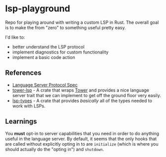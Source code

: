 # lsp-playground

Repo for playing around with writing a custom LSP in Rust. The overall goal is
to make the from "zero" to something useful pretty easy.

I'd like to:

- better understand the LSP protocol
- implement diagnostics for custom functionality
- implement a basic code action

## References

- [Language Server Protocol
  Spec](https://microsoft.github.io/language-server-protocol/specifications/specification-current)
- [tower-lsp](https://github.com/ebkalderon/tower-lsp) - A crate that wraps
  [Tower](https://github.com/tower-rs/tower) and provides a nice language server
  trait that we can implement to get off the ground floor very easily.
- [lsp-types](https://github.com/gluon-lang/lsp-types) - A crate that provides
  _basically_ all of the types needed to work with LSPs.

## Learnings

You **must** opt-in to server capabilities that you need in order to do
anything useful in the language server. By default, it seems that the only
hooks that are called without explicitly opting in to are `initialize` (which
is where you should actually do the "opting in") and `shutdown`.
